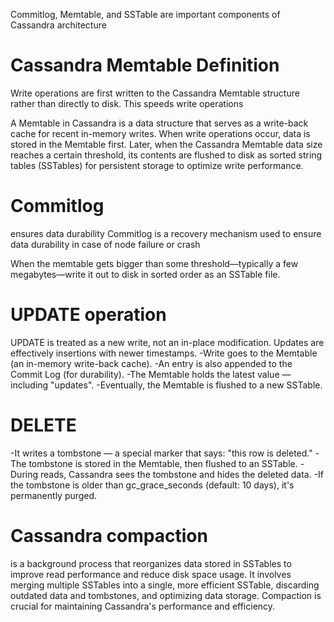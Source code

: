 Commitlog, Memtable, and SSTable are important components of Cassandra architecture

# Cassandra Memtable Definition
Write operations are first written to the Cassandra Memtable structure rather than directly to disk. This speeds write operations

A Memtable in Cassandra is a data structure that serves as a write-back cache for recent in-memory writes. When write operations occur, data is stored in the Memtable first.
Later, when the Cassandra Memtable data size reaches a certain threshold, its contents are flushed to disk as sorted string tables (SSTables) for persistent storage to optimize write performance.

# Commitlog 
ensures data durability
Commitlog is a recovery mechanism used to ensure data durability in case of node failure or crash

When the memtable gets bigger than some threshold—typically a few megabytes—write it out to disk in sorted order as an SSTable file. 

# UPDATE operation
UPDATE is treated as a new write, not an in-place modification. Updates are effectively insertions with newer timestamps.
-Write goes to the Memtable (an in-memory write-back cache).
-An entry is also appended to the Commit Log (for durability).
-The Memtable holds the latest value — including "updates".
-Eventually, the Memtable is flushed to a new SSTable.

# DELETE 
-It writes a tombstone — a special marker that says: "this row is deleted."
-The tombstone is stored in the Memtable, then flushed to an SSTable.
-During reads, Cassandra sees the tombstone and hides the deleted data.
-If the tombstone is older than gc_grace_seconds (default: 10 days), it's permanently purged.

# Cassandra compaction 
is a background process that reorganizes data stored in SSTables to improve read performance and reduce disk space usage. It involves merging multiple SSTables into a single, more efficient SSTable, discarding outdated data and tombstones, and optimizing data storage. Compaction is crucial for maintaining Cassandra's performance and efficiency. 